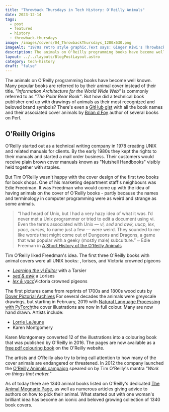 ```yaml
---
title: "Throwback Thursdays in Tech History: O'Reilly Animals"
date: 2023-12-14
tags:
  - post
  - featured
  - history
  - throwback-thursdays
image: /images/covers/04_ThrowbackThursdays_1200x630.png
imageAlt: "1970s retro style graphic.Text says: Ginger Kiwi's Throwback Thursdays in Tech History.At the bottom is https://gingerkiwi.devDesign: light tan background. A sunburst style design with muted and slightly distressed very thick lines of brown, aqua blue, muted red, salmon pink, and light tan yellow. At the centre is a circular black and white picture of Man and woman working with IBM type 704 electronic data processing machine used for making computations for aeronautical research. Langley NACA"
description: The animals on O'Reilly programming books have become well known. But how did a technical book publisher end up with drawings of animals as their most recognized and beloved brand symbols?
layout: ../../layouts/BlogPostLayout.astro
category: tech-history
draft: "false"
---
```

The animals on O'Reilly programming books have become well known. Many popular books are referred to by their animal cover instead of their title. _"Information Architecture for the World Wide Web"_ is commonly referred to as _"The Polar Bear Book"_. But how did a technical book publisher end up with drawings of animals as their most recognized and beloved brand symbols? There's even a [GitHub gist](https://gist.github.com/briandfoy/d68915eb425e1fc4932ceac5cdf2d60d) with all the book names and their associated cover animals by [Brian d Foy](https://github.com/briandfoy) author of several books on Perl.

## O'Reilly Origins

O'Reilly started out as a technical writing company in 1978 creating UNIX and related manuals for clients. By the early 1980s they kept the rights to their manuals and started a mail order business. Their customers would receive plain brown cover manuals known as "Nutshell Handbooks" visibly held together with staples.

But Tim O'Reilly wasn't happy with the cover design of the first two books for book shops. One of his marketing department staff's neighbours was Edie Freedman. It was Freedman who would come up with the idea of having animals on the cover of O'Reilly books - partly because the names and terminology in computer programming were as weird and strange as some animals. 

> “I had heard of Unix, but I had a very hazy idea of what it was. I’d never met a Unix programmer or tried to edit a document using vi. Even the terms associated with Unix — _vi, sed_ and _awk, uucp, lex, yacc, curses,_ to name just a few — were weird. They sounded to me like words that might come out of Dungeons and Dragons, a game that was popular with a geeky (mostly male) subculture.” 
> ~ Edie Freeman in [A Short History of the O'Reilly Animals](https://www.oreilly.com/content/a-short-history-of-the-oreilly-animals/)

Tim O'Reilly liked Freedman's idea. The first three O'Reilly books with animal covers were all UNIX books: , lorises, and Victoria crowned pigeons
- [_Learning the vi Editor_](http://shop.oreilly.com/product/9780596529833.do) with a Tarsier
- [_sed & awk_](http://shop.oreilly.com/product/9780596003524.do) a Lorises
- [_lex & yacc_](http://shop.oreilly.com/product/9781565920002.do)Victoria crowned pigeons

The first pictures came from reprints of 1700s and 1800s wood cuts by [Dover Pictorial Archives](https://www.overdrive.com/series/dover-pictorial-archive.) For several decades the animals were greyscale drawings, but starting in February, 2019 with [Natural Language Processing with PyTorch](https://www.oreilly.com/library/view/natural-language-processing/9781491978221/)the cover illustrations are now in full colour. Many are now hand drawn. Artists include:
-  [Lorrie LeJeune](https://www.media.mit.edu/people/lorrie/overview/)
- Karen Montgomery

Karen Montgomery converted 12 of the illustrations into a colouring book that was published by O'Reilly in 2016. The pages are now available as a [free pdf colouring book](http://cdn.oreillystatic.com/oreilly/pdfs/coloring_book_downloadable.pdf?imm_mid=0eba50) on the O'Reilly website. 

The artists and O'Reilly also try to bring call attention to how many of the cover animals are endangered or threatened. In 2012 the company launched the [O'Reilly Animals campaign](https://blogs.scientificamerican.com/extinction-countdown/oreilly-animals-technology-community-endangered-species-extinction/) speared on by Tim O'Reilly's mantra _"Work on things that matter."_

As of today there are 1340 animal books listed on O'Reilly's dedicated [The Animal Megnarie Page](https://www.oreilly.com/animals.csp), as well as numerous articles giving advice to authors on how to pick their animal. What started out with one woman's brilliant idea has become an iconic and beloved growing collection of 1340 book covers.


